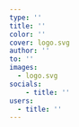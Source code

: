 ```yaml
---
type: ''
title: ''
color: ''
cover: logo.svg
author: ''
to: ''
images:
  - logo.svg
socials:
	- title: ''
users:
  - title: ''
---
```

